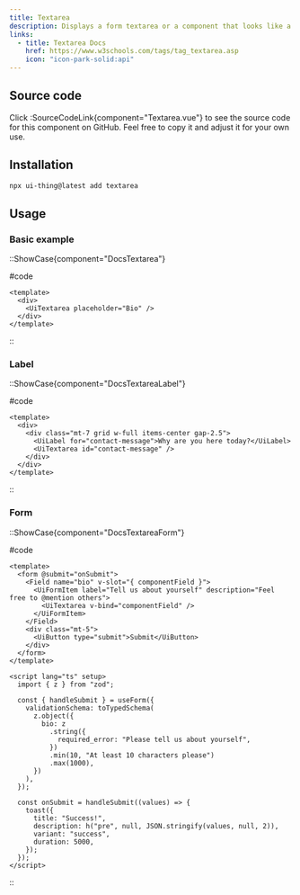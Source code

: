 ```yaml
---
title: Textarea
description: Displays a form textarea or a component that looks like a textarea.
links:
  - title: Textarea Docs
    href: https://www.w3schools.com/tags/tag_textarea.asp
    icon: "icon-park-solid:api"
---
```


## Source code

Click :SourceCodeLink{component="Textarea.vue"} to see the source code for this component on GitHub. Feel free to copy it and adjust it for your own use.

## Installation

```bash
npx ui-thing@latest add textarea
```

## Usage

### Basic example

::ShowCase{component="DocsTextarea"}

#code

```vue [DocsTextarea.vue]
<template>
  <div>
    <UiTextarea placeholder="Bio" />
  </div>
</template>
```

::

### Label

::ShowCase{component="DocsTextareaLabel"}

#code

```vue [DocsTextareaLabel.vue]
<template>
  <div>
    <div class="mt-7 grid w-full items-center gap-2.5">
      <UiLabel for="contact-message">Why are you here today?</UiLabel>
      <UiTextarea id="contact-message" />
    </div>
  </div>
</template>
```

::

### Form

::ShowCase{component="DocsTextareaForm"}

#code

```vue [DocsTextareaForm.vue]
<template>
  <form @submit="onSubmit">
    <Field name="bio" v-slot="{ componentField }">
      <UiFormItem label="Tell us about yourself" description="Feel free to @mention others">
        <UiTextarea v-bind="componentField" />
      </UiFormItem>
    </Field>
    <div class="mt-5">
      <UiButton type="submit">Submit</UiButton>
    </div>
  </form>
</template>

<script lang="ts" setup>
  import { z } from "zod";

  const { handleSubmit } = useForm({
    validationSchema: toTypedSchema(
      z.object({
        bio: z
          .string({
            required_error: "Please tell us about yourself",
          })
          .min(10, "At least 10 characters please")
          .max(1000),
      })
    ),
  });

  const onSubmit = handleSubmit((values) => {
    toast({
      title: "Success!",
      description: h("pre", null, JSON.stringify(values, null, 2)),
      variant: "success",
      duration: 5000,
    });
  });
</script>
```

::
